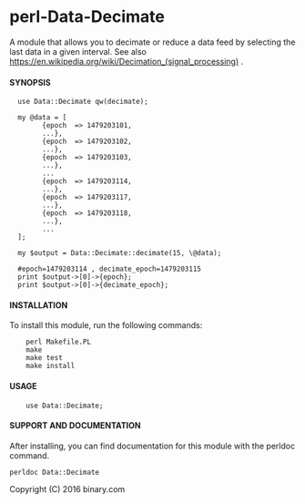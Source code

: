 # perl-Data-Decimate

A module that allows you to decimate or reduce a data feed by selecting the last data in a given interval.
See also https://en.wikipedia.org/wiki/Decimation_(signal_processing) .

#### SYNOPSIS

```
  use Data::Decimate qw(decimate);

  my @data = [
        {epoch  => 1479203101,
        ...},
        {epoch  => 1479203102,
        ...},
        {epoch  => 1479203103,
        ...},
        ...
        {epoch  => 1479203114,
        ...},
        {epoch  => 1479203117,
        ...},
        {epoch  => 1479203118,
        ...},
        ...
  ];

  my $output = Data::Decimate::decimate(15, \@data);

  #epoch=1479203114 , decimate_epoch=1479203115
  print $output->[0]->{epoch};
  print $output->[0]->{decimate_epoch};
```

#### INSTALLATION

To install this module, run the following commands:

        perl Makefile.PL
        make
        make test
        make install

#### USAGE

```
    use Data::Decimate;
```

#### SUPPORT AND DOCUMENTATION

After installing, you can find documentation for this module with the
perldoc command.

    perldoc Data::Decimate

Copyright (C) 2016 binary.com 
